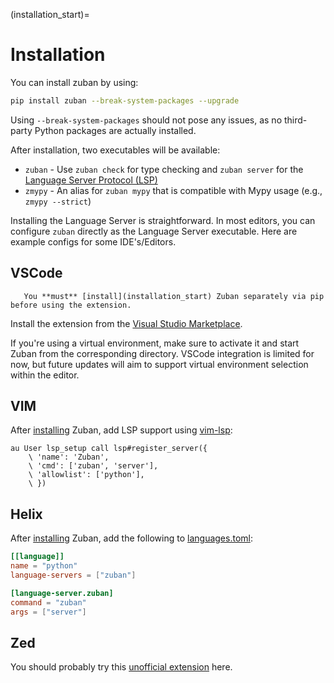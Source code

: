 (installation_start)=
# Installation

You can install zuban by using:

```bash
pip install zuban --break-system-packages --upgrade
```

Using `--break-system-packages` should not pose any issues, as no
third-party Python packages are actually installed.

After installation, two executables will be available:

- `zuban` - Use `zuban check` for type checking and `zuban server` for the
  [Language Server Protocol (LSP)](https://microsoft.github.io/language-server-protocol/specifications/specification-current/)
- `zmypy` - An alias for `zuban mypy` that is compatible with Mypy usage (e.g., `zmypy --strict`)

Installing the Language Server is straightforward. In most editors, you can
configure `zuban` directly as the Language Server executable. Here are
example configs for some IDE's/Editors.

## VSCode

```{note}
   You **must** [install](installation_start) Zuban separately via pip before using the extension.
```

Install the extension from the [Visual Studio Marketplace](https://marketplace.visualstudio.com/items?itemName=zuban.zubanls).

If you're using a virtual environment, make sure to activate it and start
Zuban from the corresponding directory. VSCode integration is limited for
now, but future updates will aim to support virtual environment selection
within the editor.

## VIM

After [installing](installation_start) Zuban, add LSP support using
[vim-lsp](https://github.com/prabirshrestha/vim-lsp):

```vim
au User lsp_setup call lsp#register_server({
    \ 'name': 'Zuban',
    \ 'cmd': ['zuban', 'server'],
    \ 'allowlist': ['python'],
    \ })
```

## Helix

After [installing](installation_start) Zuban, add the following to
[languages.toml](https://docs.helix-editor.com/languages.html#languagestoml-files):

```toml
[[language]]
name = "python"
language-servers = ["zuban"]

[language-server.zuban]
command = "zuban"
args = ["server"]
```

## Zed

You should probably try this [unofficial
extension](https://zed.dev/extensions/zuban) here.
